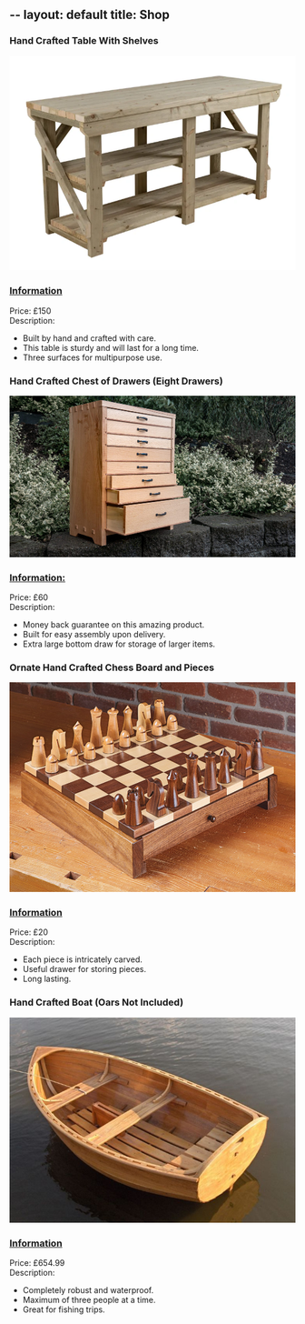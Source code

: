 --
layout: default
title: Shop
--

### **Hand Crafted Table With Shelves**
![Table](images/table.png)
### <u>Information</u>
Price: £150 <br>
Description:
- Built by hand and crafted with care. 
- This table is sturdy and will last for a long time.
- Three surfaces for multipurpose use.

### **Hand Crafted Chest of Drawers (Eight Drawers)**
![Table](images/drawers.png)
### <u>Information:</u>
Price: £60 <br>
Description:
- Money back guarantee on this amazing product.
- Built for easy assembly upon delivery.
- Extra large bottom draw for storage of larger items.

### **Ornate Hand Crafted Chess Board and Pieces**
![Table](images/chess.png)
### <u>Information</u>
Price: £20 <br>
Description:
- Each piece is intricately carved.
- Useful drawer for storing pieces.
- Long lasting.

### **Hand Crafted Boat (Oars Not Included)**
![Table](images/boat.png)
### <u>Information</u>
Price: £654.99 <br>
Description:
- Completely robust and waterproof.
- Maximum of three people at a time.
- Great for fishing trips.
